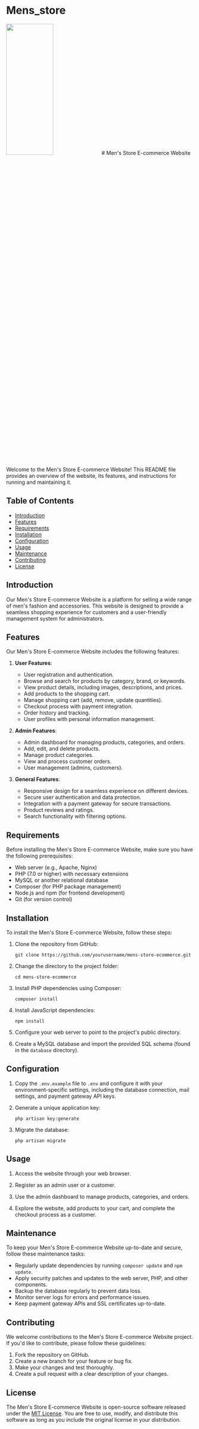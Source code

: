 # Mens_store

<img src="Mens_ware/screenshots/Screenshot1.png" width="50%" height="30%">
# Men's Store E-commerce Website

Welcome to the Men's Store E-commerce Website! This README file provides an overview of the website, its features, and instructions for running and maintaining it.

## Table of Contents

- [Introduction](#introduction)
- [Features](#features)
- [Requirements](#requirements)
- [Installation](#installation)
- [Configuration](#configuration)
- [Usage](#usage)
- [Maintenance](#maintenance)
- [Contributing](#contributing)
- [License](#license)

## Introduction

Our Men's Store E-commerce Website is a platform for selling a wide range of men's fashion and accessories. This website is designed to provide a seamless shopping experience for customers and a user-friendly management system for administrators.

## Features

Our Men's Store E-commerce Website includes the following features:

1. **User Features**:
   - User registration and authentication.
   - Browse and search for products by category, brand, or keywords.
   - View product details, including images, descriptions, and prices.
   - Add products to the shopping cart.
   - Manage shopping cart (add, remove, update quantities).
   - Checkout process with payment integration.
   - Order history and tracking.
   - User profiles with personal information management.

2. **Admin Features**:
   - Admin dashboard for managing products, categories, and orders.
   - Add, edit, and delete products.
   - Manage product categories.
   - View and process customer orders.
   - User management (admins, customers).

3. **General Features**:
   - Responsive design for a seamless experience on different devices.
   - Secure user authentication and data protection.
   - Integration with a payment gateway for secure transactions.
   - Product reviews and ratings.
   - Search functionality with filtering options.

## Requirements

Before installing the Men's Store E-commerce Website, make sure you have the following prerequisites:

- Web server (e.g., Apache, Nginx)
- PHP (7.0 or higher) with necessary extensions
- MySQL or another relational database
- Composer (for PHP package management)
- Node.js and npm (for frontend development)
- Git (for version control)

## Installation

To install the Men's Store E-commerce Website, follow these steps:

1. Clone the repository from GitHub:
   ```shell
   git clone https://github.com/yourusername/mens-store-ecommerce.git
   ```

2. Change the directory to the project folder:
   ```shell
   cd mens-store-ecommerce
   ```

3. Install PHP dependencies using Composer:
   ```shell
   composer install
   ```

4. Install JavaScript dependencies:
   ```shell
   npm install
   ```

5. Configure your web server to point to the project's public directory.

6. Create a MySQL database and import the provided SQL schema (found in the `database` directory).

## Configuration

1. Copy the `.env.example` file to `.env` and configure it with your environment-specific settings, including the database connection, mail settings, and payment gateway API keys.

2. Generate a unique application key:
   ```shell
   php artisan key:generate
   ```

3. Migrate the database:
   ```shell
   php artisan migrate
   ```

## Usage

1. Access the website through your web browser.

2. Register as an admin user or a customer.

3. Use the admin dashboard to manage products, categories, and orders.

4. Explore the website, add products to your cart, and complete the checkout process as a customer.

## Maintenance

To keep your Men's Store E-commerce Website up-to-date and secure, follow these maintenance tasks:

- Regularly update dependencies by running `composer update` and `npm update`.
- Apply security patches and updates to the web server, PHP, and other components.
- Backup the database regularly to prevent data loss.
- Monitor server logs for errors and performance issues.
- Keep payment gateway APIs and SSL certificates up-to-date.

## Contributing

We welcome contributions to the Men's Store E-commerce Website project. If you'd like to contribute, please follow these guidelines:

1. Fork the repository on GitHub.
2. Create a new branch for your feature or bug fix.
3. Make your changes and test thoroughly.
4. Create a pull request with a clear description of your changes.

## License

The Men's Store E-commerce Website is open-source software released under the [MIT License](LICENSE.md). You are free to use, modify, and distribute this software as long as you include the original license in your distribution.

